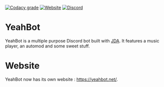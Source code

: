 [![Codacy grade](https://img.shields.io/codacy/grade/666c4d8750df410499a09a9d741567b8.svg?logo=codacy)](https://app.codacy.com/project/SlamaFR/YeahBot/dashboard)
[![Website](https://img.shields.io/website/https/yeahbot.net.svg?down_color=red&down_message=Offline&up_color=brightgreen&up_message=Online)](https://yeahbot.net)
[![Discord](https://img.shields.io/discord/528352274146394112.svg?color=7289DA&label=discord)](https://discord.gg/m7FmBBd)

# YeahBot

YeahBot is a multiple purpose Discord bot built with [JDA](https://github.com/DV8FromTheWorld/JDA). 
It features a music player, an automod and some sweet stuff.

# Website
YeahBot now has its own website : https://yeahbot.net/.
